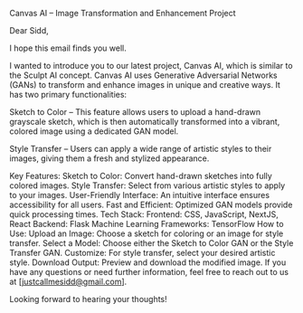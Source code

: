 Canvas AI – Image Transformation and Enhancement Project

Dear Sidd,

I hope this email finds you well.

I wanted to introduce you to our latest project, Canvas AI, which is similar to the Sculpt AI concept. Canvas AI uses Generative Adversarial Networks (GANs) to transform and enhance images in unique and creative ways. It has two primary functionalities:

Sketch to Color – This feature allows users to upload a hand-drawn grayscale sketch, which is then automatically transformed into a vibrant, colored image using a dedicated GAN model.

Style Transfer – Users can apply a wide range of artistic styles to their images, giving them a fresh and stylized appearance.

Key Features:
Sketch to Color: Convert hand-drawn sketches into fully colored images.
Style Transfer: Select from various artistic styles to apply to your images.
User-Friendly Interface: An intuitive interface ensures accessibility for all users.
Fast and Efficient: Optimized GAN models provide quick processing times.
Tech Stack:
Frontend: CSS, JavaScript, NextJS, React
Backend: Flask
Machine Learning Frameworks: TensorFlow
How to Use:
Upload an Image: Choose a sketch for coloring or an image for style transfer.
Select a Model: Choose either the Sketch to Color GAN or the Style Transfer GAN.
Customize: For style transfer, select your desired artistic style.
Download Output: Preview and download the modified image.
If you have any questions or need further information, feel free to reach out to us at [justcallmesidd@gmail.com].

Looking forward to hearing your thoughts!
